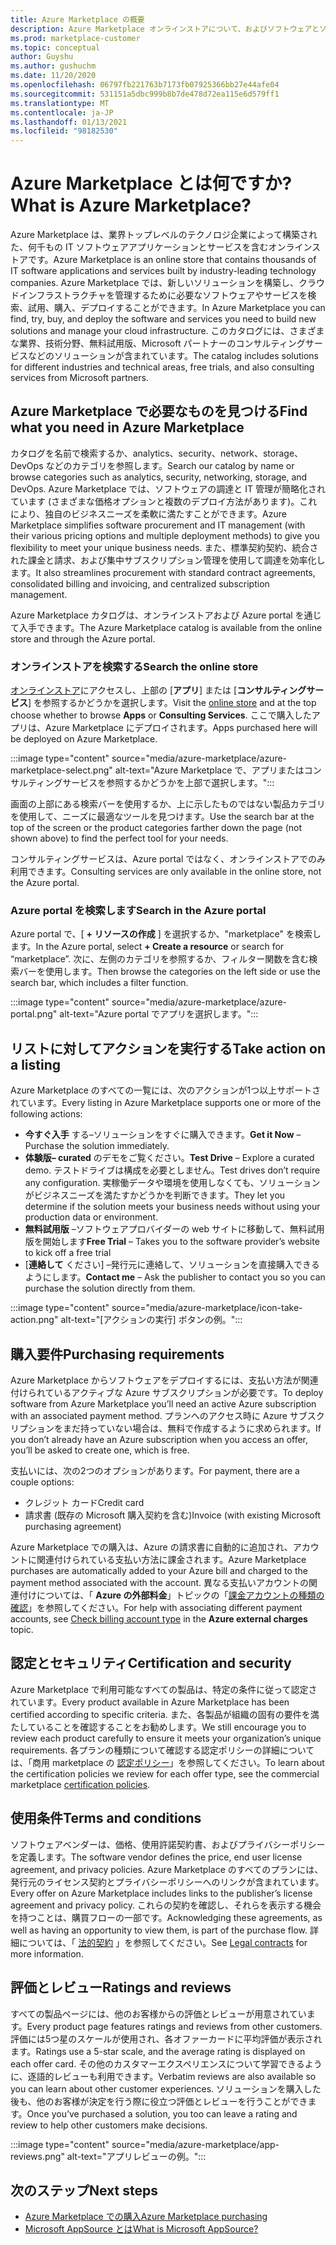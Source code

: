 ```yaml
---
title: Azure Marketplace の概要
description: Azure Marketplace オンラインストアについて、およびソフトウェアとソリューションを検索して試用する方法について説明します。
ms.prod: marketplace-customer
ms.topic: conceptual
author: Guyshu
ms.author: gushuchm
ms.date: 11/20/2020
ms.openlocfilehash: 06797fb221763b7173fb07925366bb27e44afe04
ms.sourcegitcommit: 531151a5dbc999b8b7de478d72ea115e6d579ff1
ms.translationtype: MT
ms.contentlocale: ja-JP
ms.lasthandoff: 01/13/2021
ms.locfileid: "98182530"
---
```

# <a name="what-is-azure-marketplace"></a><span data-ttu-id="265ea-103">Azure Marketplace とは何ですか?</span><span class="sxs-lookup"><span data-stu-id="265ea-103">What is Azure Marketplace?</span></span>

<span data-ttu-id="265ea-104">Azure Marketplace は、業界トップレベルのテクノロジ企業によって構築された、何千もの IT ソフトウェアアプリケーションとサービスを含むオンラインストアです。</span><span class="sxs-lookup"><span data-stu-id="265ea-104">Azure Marketplace is an online store that contains thousands of IT software applications and services built by industry-leading technology companies.</span></span> <span data-ttu-id="265ea-105">Azure Marketplace では、新しいソリューションを構築し、クラウドインフラストラクチャを管理するために必要なソフトウェアやサービスを検索、試用、購入、デプロイすることができます。</span><span class="sxs-lookup"><span data-stu-id="265ea-105">In Azure Marketplace you can find, try, buy, and deploy the software and services you need to build new solutions and manage your cloud infrastructure.</span></span> <span data-ttu-id="265ea-106">このカタログには、さまざまな業界、技術分野、無料試用版、Microsoft パートナーのコンサルティングサービスなどのソリューションが含まれています。</span><span class="sxs-lookup"><span data-stu-id="265ea-106">The catalog includes solutions for different industries and technical areas, free trials, and also consulting services from Microsoft partners.</span></span>

## <a name="find-what-you-need-in-azure-marketplace"></a><span data-ttu-id="265ea-107">Azure Marketplace で必要なものを見つける</span><span class="sxs-lookup"><span data-stu-id="265ea-107">Find what you need in Azure Marketplace</span></span>

<span data-ttu-id="265ea-108">カタログを名前で検索するか、analytics、security、network、storage、DevOps などのカテゴリを参照します。</span><span class="sxs-lookup"><span data-stu-id="265ea-108">Search our catalog by name or browse categories such as analytics, security, networking, storage, and DevOps.</span></span> <span data-ttu-id="265ea-109">Azure Marketplace では、ソフトウェアの調達と IT 管理が簡略化されています (さまざまな価格オプションと複数のデプロイ方法があります)。これにより、独自のビジネスニーズを柔軟に満たすことができます。</span><span class="sxs-lookup"><span data-stu-id="265ea-109">Azure Marketplace simplifies software procurement and IT management (with their various pricing options and multiple deployment methods) to give you flexibility to meet your unique business needs.</span></span> <span data-ttu-id="265ea-110">また、標準契約契約、統合された課金と請求、および集中サブスクリプション管理を使用して調達を効率化します。</span><span class="sxs-lookup"><span data-stu-id="265ea-110">It also streamlines procurement with standard contract agreements, consolidated billing and invoicing, and centralized subscription management.</span></span>

<span data-ttu-id="265ea-111">Azure Marketplace カタログは、オンラインストアおよび Azure portal を通じて入手できます。</span><span class="sxs-lookup"><span data-stu-id="265ea-111">The Azure Marketplace catalog is available from the online store and through the Azure portal.</span></span>  

### <a name="search-the-online-store"></a><span data-ttu-id="265ea-112">オンラインストアを検索する</span><span class="sxs-lookup"><span data-stu-id="265ea-112">Search the online store</span></span>

<span data-ttu-id="265ea-113">[オンラインストア](https://azuremarketplace.microsoft.com/)にアクセスし、上部の [**アプリ**] または [**コンサルティングサービス**] を参照するかどうかを選択します。</span><span class="sxs-lookup"><span data-stu-id="265ea-113">Visit the [online store](https://azuremarketplace.microsoft.com/) and at the top choose whether to browse **Apps** or **Consulting Services**.</span></span> <span data-ttu-id="265ea-114">ここで購入したアプリは、Azure Marketplace にデプロイされます。</span><span class="sxs-lookup"><span data-stu-id="265ea-114">Apps purchased here will be deployed on Azure Marketplace.</span></span>

:::image type="content" source="media/azure-marketplace/azure-marketplace-select.png" alt-text="Azure Marketplace で、アプリまたはコンサルティングサービスを参照するかどうかを上部で選択します。":::

<span data-ttu-id="265ea-116">画面の上部にある検索バーを使用するか、上に示したものではない製品カテゴリを使用して、ニーズに最適なツールを見つけます。</span><span class="sxs-lookup"><span data-stu-id="265ea-116">Use the search bar at the top of the screen or the product categories farther down the page (not shown above) to find the perfect tool for your needs.</span></span>

<span data-ttu-id="265ea-117">コンサルティングサービスは、Azure portal ではなく、オンラインストアでのみ利用できます。</span><span class="sxs-lookup"><span data-stu-id="265ea-117">Consulting services are only available in the online store, not the Azure portal.</span></span>

### <a name="search-in-the-azure-portal"></a><span data-ttu-id="265ea-118">Azure portal を検索します</span><span class="sxs-lookup"><span data-stu-id="265ea-118">Search in the Azure portal</span></span>

<span data-ttu-id="265ea-119">Azure portal で、[ **+ リソースの作成** ] を選択するか、"marketplace" を検索します。</span><span class="sxs-lookup"><span data-stu-id="265ea-119">In the Azure portal, select **+ Create a resource** or search for “marketplace”.</span></span> <span data-ttu-id="265ea-120">次に、左側のカテゴリを参照するか、フィルター関数を含む検索バーを使用します。</span><span class="sxs-lookup"><span data-stu-id="265ea-120">Then browse the categories on the left side or use the search bar, which includes a filter function.</span></span>

:::image type="content" source="media/azure-marketplace/azure-portal.png" alt-text="Azure portal でアプリを選択します。":::

## <a name="take-action-on-a-listing"></a><span data-ttu-id="265ea-122">リストに対してアクションを実行する</span><span class="sxs-lookup"><span data-stu-id="265ea-122">Take action on a listing</span></span>

<span data-ttu-id="265ea-123">Azure Marketplace のすべての一覧には、次のアクションが1つ以上サポートされています。</span><span class="sxs-lookup"><span data-stu-id="265ea-123">Every listing in Azure Marketplace supports one or more of the following actions:</span></span>

- <span data-ttu-id="265ea-124">**今すぐ入手** する–ソリューションをすぐに購入できます。</span><span class="sxs-lookup"><span data-stu-id="265ea-124">**Get it Now** – Purchase the solution immediately.</span></span>
- <span data-ttu-id="265ea-125">**体験版– curated** のデモをご覧ください。</span><span class="sxs-lookup"><span data-stu-id="265ea-125">**Test Drive** – Explore a curated demo.</span></span> <span data-ttu-id="265ea-126">テストドライブは構成を必要としません。</span><span class="sxs-lookup"><span data-stu-id="265ea-126">Test drives don’t require any configuration.</span></span> <span data-ttu-id="265ea-127">実稼働データや環境を使用しなくても、ソリューションがビジネスニーズを満たすかどうかを判断できます。</span><span class="sxs-lookup"><span data-stu-id="265ea-127">They let you determine if the solution meets your business needs without using your production data or environment.</span></span>
- <span data-ttu-id="265ea-128">**無料試用版** –ソフトウェアプロバイダーの web サイトに移動して、無料試用版を開始します</span><span class="sxs-lookup"><span data-stu-id="265ea-128">**Free Trial** – Takes you to the software provider’s website to kick off a free trial</span></span>
- <span data-ttu-id="265ea-129">[**連絡して** ください] –発行元に連絡して、ソリューションを直接購入できるようにします。</span><span class="sxs-lookup"><span data-stu-id="265ea-129">**Contact me** – Ask the publisher to contact you so you can purchase the solution directly from them.</span></span>

:::image type="content" source="media/azure-marketplace/icon-take-action.png" alt-text="[アクションの実行] ボタンの例。":::

## <a name="purchasing-requirements"></a><span data-ttu-id="265ea-131">購入要件</span><span class="sxs-lookup"><span data-stu-id="265ea-131">Purchasing requirements</span></span>

<span data-ttu-id="265ea-132">Azure Marketplace からソフトウェアをデプロイするには、支払い方法が関連付けられているアクティブな Azure サブスクリプションが必要です。</span><span class="sxs-lookup"><span data-stu-id="265ea-132">To deploy software from Azure Marketplace you’ll need an active Azure subscription with an associated payment method.</span></span> <span data-ttu-id="265ea-133">プランへのアクセス時に Azure サブスクリプションをまだ持っていない場合は、無料で作成するように求められます。</span><span class="sxs-lookup"><span data-stu-id="265ea-133">If you don’t already have an Azure subscription when you access an offer, you’ll be asked to create one, which is free.</span></span>

<span data-ttu-id="265ea-134">支払いには、次の2つのオプションがあります。</span><span class="sxs-lookup"><span data-stu-id="265ea-134">For payment, there are a couple options:</span></span>  

- <span data-ttu-id="265ea-135">クレジット カード</span><span class="sxs-lookup"><span data-stu-id="265ea-135">Credit card</span></span>
- <span data-ttu-id="265ea-136">請求書 (既存の Microsoft 購入契約を含む)</span><span class="sxs-lookup"><span data-stu-id="265ea-136">Invoice (with existing Microsoft purchasing agreement)</span></span>

<span data-ttu-id="265ea-137">Azure Marketplace での購入は、Azure の請求書に自動的に追加され、アカウントに関連付けられている支払い方法に課金されます。</span><span class="sxs-lookup"><span data-stu-id="265ea-137">Azure Marketplace purchases are automatically added to your Azure bill and charged to the payment method associated with the account.</span></span> <span data-ttu-id="265ea-138">異なる支払いアカウントの関連付けについては、「 **Azure の外部料金**」トピックの「[課金アカウントの種類の確認](/azure/cost-management-billing/understand/understand-azure-marketplace-charges#check-billing-account-type)」を参照してください。</span><span class="sxs-lookup"><span data-stu-id="265ea-138">For help with associating different payment accounts, see [Check billing account type](/azure/cost-management-billing/understand/understand-azure-marketplace-charges#check-billing-account-type) in the **Azure external charges** topic.</span></span>

## <a name="certification-and-security"></a><span data-ttu-id="265ea-139">認定とセキュリティ</span><span class="sxs-lookup"><span data-stu-id="265ea-139">Certification and security</span></span>

<span data-ttu-id="265ea-140">Azure Marketplace で利用可能なすべての製品は、特定の条件に従って認定されています。</span><span class="sxs-lookup"><span data-stu-id="265ea-140">Every product available in Azure Marketplace has been certified according to specific criteria.</span></span> <span data-ttu-id="265ea-141">また、各製品が組織の固有の要件を満たしていることを確認することをお勧めします。</span><span class="sxs-lookup"><span data-stu-id="265ea-141">We still encourage you to review each product carefully to ensure it meets your organization’s unique requirements.</span></span> <span data-ttu-id="265ea-142">各プランの種類について確認する認定ポリシーの詳細については、「商用 marketplace の [認定ポリシー](/legal/marketplace/certification-policies)」を参照してください。</span><span class="sxs-lookup"><span data-stu-id="265ea-142">To learn about the certification policies we review for each offer type, see the commercial marketplace [certification policies](/legal/marketplace/certification-policies).</span></span>

## <a name="terms-and-conditions"></a><span data-ttu-id="265ea-143">使用条件</span><span class="sxs-lookup"><span data-stu-id="265ea-143">Terms and conditions</span></span>

<span data-ttu-id="265ea-144">ソフトウェアベンダーは、価格、使用許諾契約書、およびプライバシーポリシーを定義します。</span><span class="sxs-lookup"><span data-stu-id="265ea-144">The software vendor defines the price, end user license agreement, and privacy policies.</span></span> <span data-ttu-id="265ea-145">Azure Marketplace のすべてのプランには、発行元のライセンス契約とプライバシーポリシーへのリンクが含まれています。</span><span class="sxs-lookup"><span data-stu-id="265ea-145">Every offer on Azure Marketplace includes links to the publisher’s license agreement and privacy policy.</span></span> <span data-ttu-id="265ea-146">これらの契約を確認し、それらを表示する機会を持つことは、購買フローの一部です。</span><span class="sxs-lookup"><span data-stu-id="265ea-146">Acknowledging these agreements, as well as having an opportunity to view them, is part of the purchase flow.</span></span> <span data-ttu-id="265ea-147">詳細については、「 [法的契約](legal-contracts.md) 」を参照してください。</span><span class="sxs-lookup"><span data-stu-id="265ea-147">See [Legal contracts](legal-contracts.md) for more information.</span></span>

## <a name="ratings-and-reviews"></a><span data-ttu-id="265ea-148">評価とレビュー</span><span class="sxs-lookup"><span data-stu-id="265ea-148">Ratings and reviews</span></span>

<span data-ttu-id="265ea-149">すべての製品ページには、他のお客様からの評価とレビューが用意されています。</span><span class="sxs-lookup"><span data-stu-id="265ea-149">Every product page features ratings and reviews from other customers.</span></span> <span data-ttu-id="265ea-150">評価には5つ星のスケールが使用され、各オファーカードに平均評価が表示されます。</span><span class="sxs-lookup"><span data-stu-id="265ea-150">Ratings use a 5-star scale, and the average rating is displayed on each offer card.</span></span> <span data-ttu-id="265ea-151">その他のカスタマーエクスペリエンスについて学習できるように、逐語的レビューも利用できます。</span><span class="sxs-lookup"><span data-stu-id="265ea-151">Verbatim reviews are also available so you can learn about other customer experiences.</span></span> <span data-ttu-id="265ea-152">ソリューションを購入した後も、他のお客様が決定を行う際に役立つ評価とレビューを行うことができます。</span><span class="sxs-lookup"><span data-stu-id="265ea-152">Once you’ve purchased a solution, you too can leave a rating and review to help other customers make decisions.</span></span>

:::image type="content" source="media/azure-marketplace/app-reviews.png" alt-text="アプリレビューの例。":::

## <a name="next-steps"></a><span data-ttu-id="265ea-154">次のステップ</span><span class="sxs-lookup"><span data-stu-id="265ea-154">Next steps</span></span>

- [<span data-ttu-id="265ea-155">Azure Marketplace での購入</span><span class="sxs-lookup"><span data-stu-id="265ea-155">Azure Marketplace purchasing</span></span>](azure-purchasing-invoicing.md)
- [<span data-ttu-id="265ea-156">Microsoft AppSource とは</span><span class="sxs-lookup"><span data-stu-id="265ea-156">What is Microsoft AppSource?</span></span>](appsource-overview.md)